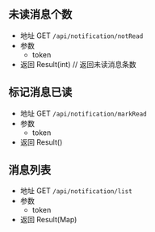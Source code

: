 ## 未读消息个数

- 地址 GET `/api/notification/notRead`
- 参数
  - token
- 返回 Result(int) // 返回未读消息条数

## 标记消息已读

- 地址 GET `/api/notification/markRead`
- 参数
  - token
- 返回 Result()

## 消息列表

- 地址 GET `/api/notification/list`
- 参数
  - token
- 返回 Result(Map)
